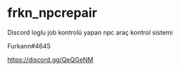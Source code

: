 # frkn_npcrepair
Discord loglu job kontrolü yapan npc araç kontrol sistemi


Furkann#4645

https://discord.gg/QeQGeNM 
